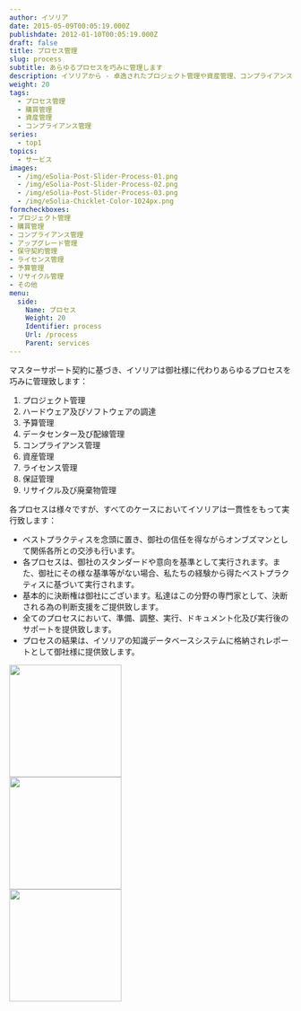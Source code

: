 ```yaml
---
author: イソリア
date: 2015-05-09T00:05:19.000Z
publishdate: 2012-01-10T00:05:19.000Z
draft: false
title: プロセス管理
slug: process
subtitle: あらゆるプロセスを巧みに管理します
description: イソリアから - 卓逸されたプロジェクト管理や資産管理、コンプライアンスの徹底から購買のお手伝いまで、ＩＴやビジネスのレベルアップへ
weight: 20
tags:
  - プロセス管理
  - 購買管理
  - 資産管理
  - コンプライアンス管理
series:
  - top1
topics:
  - サービス
images:
  - /img/eSolia-Post-Slider-Process-01.png
  - /img/eSolia-Post-Slider-Process-02.png
  - /img/eSolia-Post-Slider-Process-03.png
  - /img/eSolia-Chicklet-Color-1024px.png
formcheckboxes:
- プロジェクト管理
- 購買管理
- コンプライアンス管理
- アップグレード管理
- 保守契約管理
- ライセンス管理
- 予算管理
- リサイクル管理
- その他
menu:
  side:
    Name: プロセス
    Weight: 20
    Identifier: process
    Url: /process
    Parent: services
---
```


マスターサポート契約に基づき、イソリアは御社様に代わりあらゆるプロセスを巧みに管理致します：

1. プロジェクト管理
1. ハードウェア及びソフトウェアの調達
1. 予算管理
1. データセンター及び配線管理
1. コンプライアンス管理
1. 資産管理
1. ライセンス管理
1. 保証管理
1. リサイクル及び廃棄物管理

各プロセスは様々ですが、すべてのケースにおいてイソリアは一貫性をもって実行致します：

* ベストプラクティスを念頭に置き、御社の信任を得ながらオンブズマンとして関係各所との交渉も行います。 
* 各プロセスは、御社のスタンダードや意向を基準として実行されます。また、御社にその様な基準等がない場合、私たちの経験から得たベストプラクティスに基づいて実行されます。
* 基本的に決断権は御社にございます。私達はこの分野の専門家として、決断される為の判断支援をご提供致します。
* 全てのプロセスにおいて、準備、調整、実行、ドキュメント化及び実行後のサポートを提供致します。
* プロセスの結果は、イソリアの知識データベースシステムに格納されレポートとして御社様に提供致します。

<div class="row">
  <div class="col s12 m6 l3"><img class="materialboxed" data-caption="Project schedule - by eSolia Inc." width="200" src="/img/eSolia-Post-Slider-Process-01.png"></div>
  <div class="col s12 m6 l3"><img class="materialboxed" data-caption="Budget - by eSolia Inc." width="200" src="/img/eSolia-Post-Slider-Process-02.png"></div>
  <div class="col s12 m6 l3"><img class="materialboxed" data-caption="Supporting agreement - by eSolia Inc." width="200" src="/img/eSolia-Post-Slider-Process-03.png"></div>
</div>
